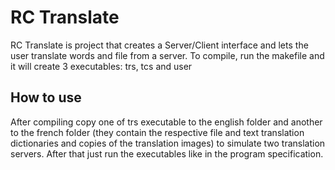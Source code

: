 # RC Translate
RC Translate is project that creates a Server/Client interface and lets the user translate words and file from a server. To compile, run the makefile and it will create 3 executables: trs, tcs and user
## How to use
After compiling copy one of trs executable to the english folder and another to the french folder (they contain the respective file and text translation dictionaries and copies of the translation images) to simulate two translation servers. After that just run the executables like in the program specification.